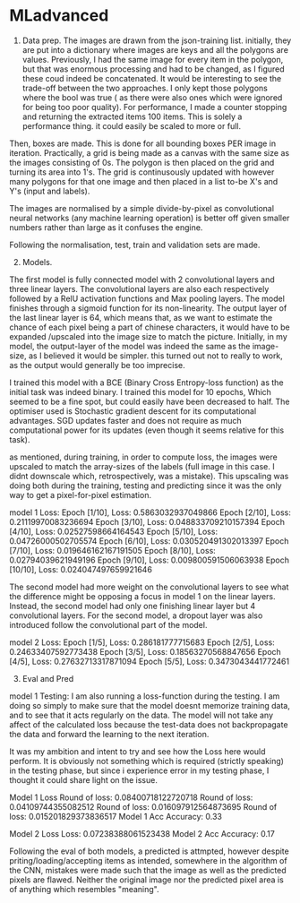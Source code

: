# MLadvanced

1. Data prep.
The images are drawn from the json-training list. initially, they are put into a dictionary where images are keys and all the polygons are values. Previously, I had the same image for every item in the polygon, but that was enormous processing and had to be changed, as I figured these coud indeed be concatenated. It would be interesting to see the trade-off between the two approaches. I only kept those polygons where the bool was true ( as there were also ones which were ignored for being too poor quality). For performance, I made a counter stopping and returning the extracted items 100 items. This is solely a performance thing. it could easily be scaled to more or full. 

Then, boxes are made. This is done for all bounding boxes PER image in iteration. Practically, a grid is being made as a canvas with the same size as the images consisting of 0s. The polygon is then placed on the grid and turning its area into 1's. The grid is continusously updated with however many polygons for that one image and then placed in a list to-be X's and Y's (input and labels). 

The images are normalised by a simple divide-by-pixel as convolutional neural networks (any machine learning operation) is better off given smaller numbers rather than large as it confuses the engine. 

Following the normalisation, test, train and validation sets are made.

2. Models.

The first model is fully connected model with 2 convolutional layers and three linear layers. The convolutional layers are also each respectively followed by a RelU activation functions and Max pooling layers. The model finishes through a sigmoid function for its non-linearity. The output layer of the last linear layer is 64, which means that, as we want to estimate the chance of each pixel being a part of chinese characters, it would have to be expanded /upscaled into the image size to match the picture. Initially, in my model, the output-layer of the model was indeed the same as the image-size, as I believed it would be simpler. this turned out not to really to work, as the output would generally be too imprecise.

I trained this model with a BCE (Binary Cross Entropy-loss function) as the initial task was indeed binary.
I trained this model for 10 epochs, Which seemed to be a fine spot, but could easily have been decreased to half. 
The optimiser used is Stochastic gradient descent for its computational advantages. SGD updates faster and does not require as much computational power for its updates (even though it seems relative for this task). 

as mentioned, during training, in order to compute loss, the images were upscaled to match the array-sizes of the labels (full image in this case. I didnt downscale which, retrospectively, was a mistake). This upscaling was doing both during the training, testing and predicting since it was the only way to get a pixel-for-pixel estimation.

model 1 Loss:
Epoch [1/10], Loss: 0.5863032937049866
Epoch [2/10], Loss: 0.21119970083236694
Epoch [3/10], Loss: 0.048833709210157394
Epoch [4/10], Loss: 0.02527598664164543
Epoch [5/10], Loss: 0.04726000502705574
Epoch [6/10], Loss: 0.030520491302013397
Epoch [7/10], Loss: 0.019646162167191505
Epoch [8/10], Loss: 0.02794039621949196
Epoch [9/10], Loss: 0.009800591506063938
Epoch [10/10], Loss: 0.024047497659921646



The second model had more weight on the convolutional layers to see what the difference might be opposing a focus in model 1 on the linear layers. Instead, the second model had only one finishing linear layer but 4 convolutional layers. For the second model, a dropout layer was also introduced follow the convolutional part of the model. 


model 2 Loss:
Epoch [1/5], Loss: 0.286181777715683
Epoch [2/5], Loss: 0.24633407592773438
Epoch [3/5], Loss: 0.18563270568847656
Epoch [4/5], Loss: 0.27632713317871094
Epoch [5/5], Loss: 0.3473043441772461



3. Eval and Pred

model 1 Testing:
I am also running a loss-function during the testing. I am doing so simply to make sure that the model doesnt memorize training data, and to see that it acts regularly on the data. The model will not take any affect of the calculated loss because the test-data does not backpropagate the data and forward the learning to the next iteration.

It was my ambition and intent to try and see how the Loss here would perform. It is obviously not something which is required (strictly speaking) in the testing phase, but since i experience error in my testing phase, I thought it could share light on the issue.

Model 1 Loss
Round of loss:  0.08400718122720718
Round of loss:  0.04109744355082512
Round of loss:  0.016097912564873695
Round of loss:  0.015201829373836517
Model 1 Acc
Accuracy: 0.33

Model 2 Loss
Loss:  0.07238388061523438
Model 2 Acc
Accuracy: 0.17



Following the eval of both models, a predicted is attmpted, however despite priting/loading/accepting items as intended, somewhere in the algorithm of the CNN, mistakes were made such that the image as well as the predicted pixels are flawed. Neither the original image nor the predicted pixel area is of anything which resembles "meaning". 



